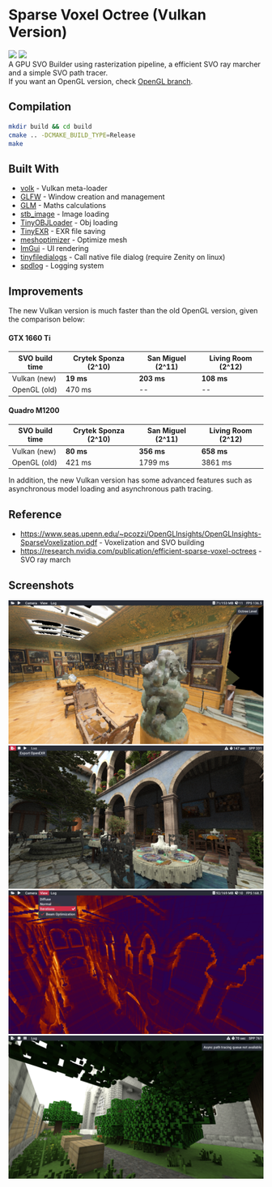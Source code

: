 # Sparse Voxel Octree (Vulkan Version)
![](https://github.com/AdamYuan/SparseVoxelOctree/workflows/Windows/badge.svg)
![](https://github.com/AdamYuan/SparseVoxelOctree/workflows/Mac%20OS/badge.svg)  
A GPU SVO Builder using rasterization pipeline, a efficient SVO ray marcher and a simple SVO path tracer.  
If you want an OpenGL version, check [OpenGL branch](https://github.com/AdamYuan/SparseVoxelOctree/tree/opengl).

## Compilation
```bash
mkdir build && cd build
cmake .. -DCMAKE_BUILD_TYPE=Release
make
```

## Built With
* [volk](https://github.com/zeux/volk) - Vulkan meta-loader
* [GLFW](http://www.glfw.org/) - Window creation and management
* [GLM](https://glm.g-truc.net/) - Maths calculations
* [stb_image](https://github.com/nothings/stb/blob/master/stb_image.h) - Image loading
* [TinyOBJLoader](https://github.com/syoyo/tinyobjloader) - Obj loading
* [TinyEXR](https://github.com/syoyo/tinyexr) - EXR file saving
* [meshoptimizer](https://github.com/zeux/meshoptimizer) - Optimize mesh
* [ImGui](https://github.com/ocornut/imgui) - UI rendering
* [tinyfiledialogs](https://sourceforge.net/projects/tinyfiledialogs/) - Call native file dialog (require Zenity on linux)
* [spdlog](https://github.com/gabime/spdlog) - Logging system

## Improvements
The new Vulkan version is much faster than the old OpenGL version, given the comparison below:
#### GTX 1660 Ti

| SVO build time | Crytek Sponza (2^10) | San Miguel (2^11) | Living Room (2^12) |
| -------------- | -------------------- | ----------------- | ------------------ |
| Vulkan (new)   | **19 ms**            | **203 ms**        | **108 ms**         |
| OpenGL (old)   | 470 ms               | --                | --                 |


#### Quadro M1200

| SVO build time | Crytek Sponza (2^10) | San Miguel (2^11) | Living Room (2^12) |
| -------------- | -------------------- | ----------------- | ------------------ |
| Vulkan (new)   | **80 ms**            | **356 ms**        | **658 ms**         |
| OpenGL (old)   | 421 ms               | 1799 ms           | 3861 ms            |

In addition, the new Vulkan version has some advanced features such as asynchronous model loading and asynchronous path tracing.

## Reference
* https://www.seas.upenn.edu/~pcozzi/OpenGLInsights/OpenGLInsights-SparseVoxelization.pdf - Voxelization and SVO building
* https://research.nvidia.com/publication/efficient-sparse-voxel-octrees - SVO ray march

## Screenshots
![](https://raw.githubusercontent.com/AdamYuan/SparseVoxelOctree/master/screenshots/0.png)
![](https://raw.githubusercontent.com/AdamYuan/SparseVoxelOctree/master/screenshots/1.png)
![](https://raw.githubusercontent.com/AdamYuan/SparseVoxelOctree/master/screenshots/2.png)
![](https://raw.githubusercontent.com/AdamYuan/SparseVoxelOctree/master/screenshots/3.png)
